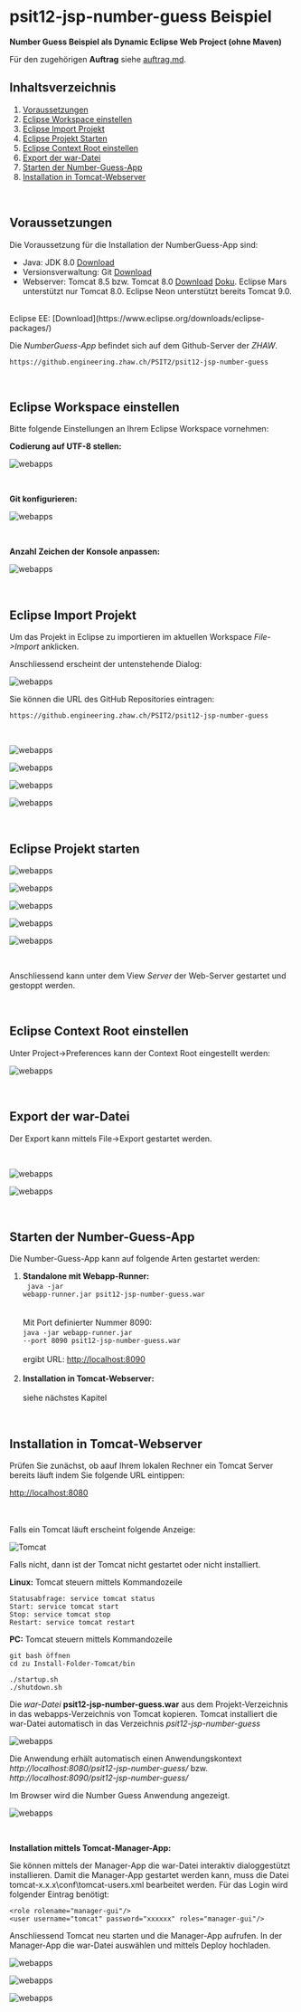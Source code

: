 # psit12-jsp-number-guess Beispiel

**Number Guess Beispiel als Dynamic Eclipse Web Project (ohne Maven)**

Für den zugehörigen **Auftrag** siehe <a href="https://github.engineering.zhaw.ch/PSIT2/psit12-jsp-number-guess/blob/master/auftrag.md">auftrag.md</a>.

## Inhaltsverzeichnis

1. [Voraussetzungen](#voraussetzungen)
2. [Eclipse Workspace einstellen](#eclipse-workspace-einstellen)
3. [Eclipse Import Projekt](#eclipse-import-projekt)
4. [Eclipse Projekt Starten](#eclipse-projekt-starten)
5. [Eclipse Context Root einstellen](#eclipse-context-root-einstellen)
6. [Export der war-Datei](#export-der-war-datei)
7. [Starten der Number-Guess-App](#starten-der-number-guess-app)
8. [Installation in Tomcat-Webserver](#installation-in-tomcat-webserver)

<br>

## Voraussetzungen

Die Voraussetzung für die Installation der NumberGuess-App sind:

* Java: JDK 8.0 <a href="http://www.oracle.com/technetwork/java/javase/downloads/index.html">Download</a>
* Versionsverwaltung: Git <a href="https://git-scm.com/downloads">Download</a>
* Webserver: Tomcat 8.5 bzw. Tomcat 8.0 <a href="http://tomcat.apache.org/download-80.cgi">Download</a>
<a href="http://tomcat.apache.org/tomcat-8.5-doc/">Doku</a>. Eclipse Mars unterstützt nur Tomcat 8.0. Eclipse Neon unterstützt bereits Tomcat 9.0.
 <br>
Eclipse EE: [Download](https://www.eclipse.org/downloads/eclipse-packages/)

<br>

Die *NumberGuess-App* befindet sich auf dem Github-Server der *ZHAW*. 

    https://github.engineering.zhaw.ch/PSIT2/psit12-jsp-number-guess  

<br>

##  Eclipse Workspace einstellen

Bitte folgende Einstellungen an Ihrem Eclipse Workspace vornehmen:

**Codierung auf UTF-8 stellen:**

![webapps](assets/eclipse-workspace.png)

<br>

**Git konfigurieren:** 

![webapps](assets/eclipse-git.png)

<br>

**Anzahl Zeichen der Konsole anpassen:** 

![webapps](assets/eclipse-console.png)

<br>

## Eclipse Import Projekt

Um das Projekt in Eclipse zu importieren im aktuellen Workspace *File->Import* anklicken.

Anschliessend erscheint der untenstehende Dialog:

![webapps](assets/git-import-1.png)

Sie können die URL des GitHub Repositories eintragen:

    https://github.engineering.zhaw.ch/PSIT2/psit12-jsp-number-guess

<br>    

![webapps](assets/git-import-2.png)

![webapps](assets/git-import-3.png)

![webapps](assets/git-import-4.png)

![webapps](assets/git-import-5.png)

<br>

## Eclipse Projekt starten

![webapps](assets/eclipse-run.png)

![webapps](assets/eclipse-run-2.png)

![webapps](assets/eclipse-run-3.png)

![webapps](assets/eclipse-run-4.png)

![webapps](assets/eclipse-run-5.png)

<br>

Anschliessend kann unter dem View *Server* der Web-Server gestartet und gestoppt werden.

<br>

## Eclipse Context Root einstellen

Unter Project->Preferences kann der Context Root eingestellt werden:


![webapps](assets/eclipse-context-root.png)

<br>


## Export der war-Datei

Der Export kann mittels File->Export gestartet werden. 

<br>

![webapps](assets/eclipse-export-war-1.png)

![webapps](assets/eclipse-export-war-2.png)

<br>

## Starten der Number-Guess-App

Die Number-Guess-App kann auf folgende Arten gestartet werden:

1. **Standalone mit Webapp-Runner:**<br>
   <code> java -jar webapp-runner.jar psit12-jsp-number-guess.war</code><br><br><br>
   Mit Port definierter Nummer 8090: <br>
    <code>java -jar webapp-runner.jar --port 8090 psit12-jsp-number-guess.war</code><br><br> 
ergibt URL: <a href="http://localhost:8090">http://localhost:8090</a> <br><br>    
3. **Installation in Tomcat-Webserver:**<br><br>
   siehe nächstes Kapitel
<br>

## Installation in Tomcat-Webserver
Prüfen Sie zunächst, ob aauf Ihrem lokalen Rechner ein Tomcat Server bereits läuft indem Sie folgende URL eintippen:

<a href="http://localhost:8080">http://localhost:8080</a><br><br><br>

Falls ein Tomcat läuft erscheint folgende Anzeige:

![Tomcat](assets/tomcat-start.png)

Falls nicht, dann ist der Tomcat nicht gestartet oder nicht installiert.

**Linux:** Tomcat steuern mittels Kommandozeile 


    Statusabfrage: service tomcat status
    Start: service tomcat start
    Stop: service tomcat stop
    Restart: service tomcat restart
 

    
**PC:** Tomcat steuern mittels Kommandozeile 

    git bash öffnen
    cd zu Install-Folder-Tomcat/bin
    
    ./startup.sh
    ./shutdown.sh

Die *war-Datei* **psit12-jsp-number-guess.war** aus dem Projekt-Verzeichnis in das webapps-Verzeichnis von Tomcat kopieren. Tomcat installiert die war-Datei automatisch in das Verzeichnis *psit12-jsp-number-guess*

![webapps](assets/tomcat-install-1.png)


Die Anwendung erhält automatisch einen Anwendungskontext *http://localhost:8080/psit12-jsp-number-guess/* bzw. *http://localhost:8090/psit12-jsp-number-guess/*

Im Browser wird die Number Guess Anwendung angezeigt.

![webapps](assets/tomcat-install-2.png)

<br>

**Installation mittels Tomcat-Manager-App:**

Sie können mittels der Manager-App die war-Datei interaktiv dialoggestützt installieren. Damit die Manager-App gestartet werden kann, muss die Datei tomcat-x.x.x\conf\tomcat-users.xml bearbeitet werden. Für das Login wird folgender Eintrag benötigt:

    <role rolename="manager-gui"/>
    <user username="tomcat" password="xxxxxx" roles="manager-gui"/>

Anschliessend Tomcat neu starten und die Manager-App aufrufen. In der Manager-App die war-Datei auswählen und mittels Deploy hochladen.

![webapps](assets/tomcat-manager-1.png)

![webapps](assets/tomcat-manager-2.png)

![webapps](assets/tomcat-manager-3.png)
